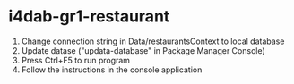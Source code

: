 # i4dab-gr1-restaurant

1) Change connection string in Data/restaurantsContext to local database
2) Update datase ("updata-database" in Package Manager Console)
3) Press Ctrl+F5 to run program
4) Follow the instructions in the console application

